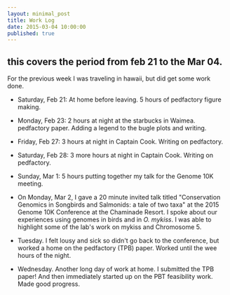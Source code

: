 ```yaml
---
layout: minimal_post
title: Work Log
date: 2015-03-04 10:00:00 
published: true
---
```



## this covers the period from feb 21 to the Mar 04.  

For the previous week I was traveling in hawaii, but did get some work done.

* Saturday, Feb 21: At home before leaving.  5 hours of pedfactory figure making.
* Monday, Feb 23: 2 hours at night at the starbucks in Waimea.  pedfactory paper. Adding
a legend to the bugle plots and writing.
* Friday, Feb 27: 3 hours at night in Captain Cook.  Writing on pedfactory.
* Saturday, Feb 28: 3 more hours at night in Captain Cook.  Writing on pedfactory.
* Sunday, Mar 1:  5 hours putting together my talk for the Genome 10K meeting.


* On Monday, Mar 2, I gave a 20 minute invited talk titled "Conservation Genomics in 
Songbirds and Salmonids: a tale of two taxa" at the 2015 Genome 10K Conference
at the Chaminade Resort.  I spoke about our experiences using genomes in birds and
in *O. mykiss*.  I was able to highlight some of the lab's work on mykiss and
Chromosome 5.

* Tuesday. I felt lousy and sick so didn't go back to the conference, but worked a home
on the pedfactory (TPB) paper.  Worked until the wee hours of the night.  

* Wednesday.  Another long day of work at home.  I submitted the TPB paper!  And then immediately
started up on the PBT feasibility work.  Made good progress.